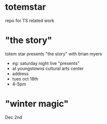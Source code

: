 # totemstar
repo for TS related work

# "the story"
 totem star presents "the story" with brian myers
 
- eg: saturday night live "presents"
- at youngstowns cultural arts center
- address
- tues oct 18th
- 4-5pm
    
    

# "winter magic"
 Dec 2nd

